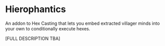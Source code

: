  # Hierophantics

An addon to Hex Casting that lets you embed extracted villager minds into your own to conditionally execute hexes.

[FULL DESCRIPTION TBA]